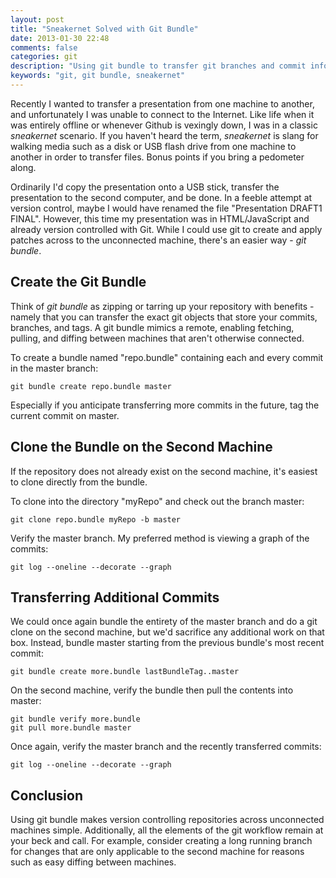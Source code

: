 ```yaml
---
layout: post
title: "Sneakernet Solved with Git Bundle"
date: 2013-01-30 22:48
comments: false
categories: git
description: "Using git bundle to transfer git branches and commit information to an unconnected machine"
keywords: "git, git bundle, sneakernet"
---
```


Recently I wanted to transfer a presentation from
one machine to another, and unfortunately I was
unable to connect to the Internet. Like life when it
was entirely offline or whenever Github is vexingly
down, I was in a classic _sneakernet_ scenario. If you
haven't heard the term, _sneakernet_ is slang for
walking media such as a disk or USB flash drive from
one machine to another in order to transfer files.
Bonus points if you bring a pedometer along.

Ordinarily I'd copy the presentation onto a USB stick,
transfer the presentation to the second computer, and
be done. In a feeble attempt at version control, maybe
I would have renamed the file "Presentation DRAFT1
FINAL". However, this time my presentation was in
HTML/JavaScript and already version controlled with
Git. While I could use git to create and apply patches
across to the unconnected machine, there's an easier
way - _git bundle_.

## Create the Git Bundle

Think of _git bundle_ as zipping or tarring up your
repository with benefits - namely that you can transfer
the exact git objects that store your commits, branches,
and tags. A git bundle mimics a remote, enabling
fetching, pulling, and diffing between machines that
aren't otherwise connected.

To create a bundle named "repo.bundle" containing
each and every commit in the master branch: 

``` console
git bundle create repo.bundle master
```

Especially if you anticipate transferring more commits
in the future, tag the current commit on master.

## Clone the Bundle on the Second Machine

If the repository does not already exist on the
second machine, it's easiest to clone directly from
the bundle.

To clone into the directory "myRepo" and check out
the branch master:

``` console
git clone repo.bundle myRepo -b master
```

Verify the master branch. My preferred method is
viewing a graph of the commits:

``` console
git log --oneline --decorate --graph
```

## Transferring Additional Commits

We could once again bundle the entirety of the master
branch and do a git clone on the second machine, but
we'd sacrifice any additional work on that box.
Instead, bundle master starting from the previous
bundle's most recent commit:

``` console
git bundle create more.bundle lastBundleTag..master
```

On the second machine, verify the bundle then pull
the contents into master:

``` console
git bundle verify more.bundle
git pull more.bundle master
```

Once again, verify the master branch and the recently
transferred commits:

``` console
git log --oneline --decorate --graph
```

## Conclusion

Using git bundle makes version controlling repositories
across unconnected machines simple. Additionally, all
the elements of the git workflow remain at your beck
and call. For example, consider creating a long
running branch for changes that are only applicable to
the second machine for reasons such as easy diffing
between machines.

